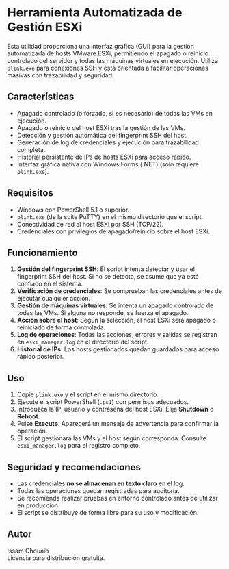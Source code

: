 # Herramienta Automatizada de Gestión ESXi

Esta utilidad proporciona una interfaz gráfica (GUI) para la gestión automatizada de hosts VMware ESXi, permitiendo el apagado o reinicio controlado del servidor y todas las máquinas virtuales en ejecución. Utiliza `plink.exe` para conexiones SSH y está orientada a facilitar operaciones masivas con trazabilidad y seguridad.

## Características

- Apagado controlado (o forzado, si es necesario) de todas las VMs en ejecución.
- Apagado o reinicio del host ESXi tras la gestión de las VMs.
- Detección y gestión automática del fingerprint SSH del host.
- Generación de log de credenciales y ejecución para trazabilidad completa.
- Historial persistente de IPs de hosts ESXi para acceso rápido.
- Interfaz gráfica nativa con Windows Forms (.NET) (solo requiere `plink.exe`).

## Requisitos

- Windows con PowerShell 5.1 o superior.
- `plink.exe` (de la suite PuTTY) en el mismo directorio que el script.
- Conectividad de red al host ESXi por SSH (TCP/22).
- Credenciales con privilegios de apagado/reinicio sobre el host ESXi.

## Funcionamiento

1. **Gestión del fingerprint SSH**: El script intenta detectar y usar el fingerprint SSH del host. Si no se detecta, se asume que ya está confiado en el sistema.
2. **Verificación de credenciales**: Se comprueban las credenciales antes de ejecutar cualquier acción.
3. **Gestión de máquinas virtuales**: Se intenta un apagado controlado de todas las VMs. Si alguna no responde, se fuerza el apagado.
4. **Acción sobre el host**: Según la selección, el host ESXi será apagado o reiniciado de forma controlada.
5. **Log de operaciones**: Todas las acciones, errores y salidas se registran en `esxi_manager.log` en el directorio del script.
6. **Historial de IPs**: Los hosts gestionados quedan guardados para acceso rápido posterior.

## Uso

1. Copie `plink.exe` y el script en el mismo directorio.
2. Ejecute el script PowerShell (`.ps1`) con permisos adecuados.
3. Introduzca la IP, usuario y contraseña del host ESXi. Elija **Shutdown** o **Reboot**.
4. Pulse **Execute**. Aparecerá un mensaje de advertencia para confirmar la operación.
5. El script gestionará las VMs y el host según corresponda. Consulte `esxi_manager.log` para el registro completo.

## Seguridad y recomendaciones

- Las credenciales **no se almacenan en texto claro** en el log.
- Todas las operaciones quedan registradas para auditoría.
- Se recomienda realizar pruebas en entorno controlado antes de utilizar en producción.
- El script se distribuye de forma libre para su uso y modificación.

## Autor

Issam Chouaib  
Licencia para distribución gratuita.
